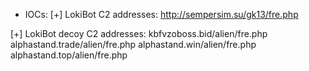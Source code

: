 - IOCs:
[+]  LokiBot C2 addresses:
	http://sempersim.su/gk13/fre.php

[+]  LokiBot decoy C2 addresses:
	kbfvzoboss.bid/alien/fre.php
	alphastand.trade/alien/fre.php
	alphastand.win/alien/fre.php
	alphastand.top/alien/fre.php
